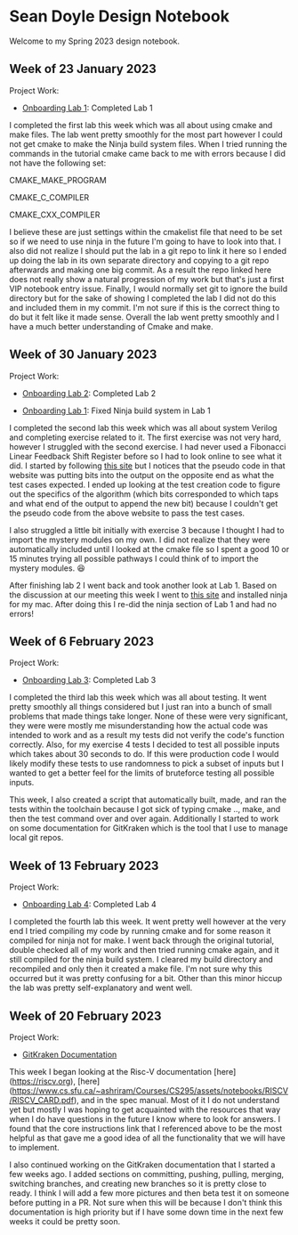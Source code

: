 # Sean Doyle Design Notebook

Welcome to my Spring 2023 design notebook.

## Week of 23 January 2023

Project Work:
* [Onboarding Lab 1](https://github.com/SPD3/Proc_Design_lab1): Completed Lab 1

I completed the first lab this week which was all about using cmake and make
files. The lab went pretty smoothly for the most part however I could not get
cmake to make the Ninja build system files. When I tried running the commands
in the tutorial cmake came back to me with errors because I did not have the
following set:

CMAKE_MAKE_PROGRAM

CMAKE_C_COMPILER

CMAKE_CXX_COMPILER

I believe these are just settings within the cmakelist file that need to be set
so if we need to use ninja in the future I'm going to have to look into that.
I also did not realize I should put the lab in a git repo to link it here so I
ended up doing the lab in its own separate directory and copying to a git repo
afterwards and making one big commit. As a result the repo linked here does not
really show a natural progression of my work but that's just a first VIP
notebook entry issue. Finally, I would normally set git to ignore the build
directory but for the sake of showing I completed the lab I did not do this and
included them in my commit. I'm not sure if this is the correct thing to do but
it felt like it made sense. Overall the lab went pretty smoothly and I have a
much better understanding of Cmake and make.

## Week of 30 January 2023

Project Work:
* [Onboarding Lab 2](https://github.com/SPD3/onboarding-lab-2): Completed Lab 2

* [Onboarding Lab 1](https://github.com/SPD3/Proc_Design_lab1): Fixed Ninja build system in Lab 1

I completed the second lab this week which was all about system Verilog and
completing exercise related to it. The first exercise was not very hard,
however I struggled with the second exercise. I had never used a Fibonacci
Linear Feedback Shift Register before so I had to look online to see what it did.
I started by following [this site](https://en.wikipedia.org/wiki/Linear-feedback_shift_register)
but I notices that the pseudo code in that website was putting bits into the
output on the opposite end as what the test cases expected. I ended up looking
at the test creation code to figure out the specifics of the algorithm (which
bits corresponded to which taps and what end of the output to append the new
bit) because I couldn't get the pseudo code from the above website to pass the
test cases.

I also struggled a little bit initially with exercise 3 because I thought I had
to import the mystery modules on my own. I did not realize that they were
automatically included until I looked at the cmake file so I spent a good 10 or
15 minutes trying all possible pathways I could think of to import the mystery
modules. :laughing:

After finishing lab 2 I went back and took another look at Lab 1. Based on the
discussion at our meeting this week I went to [this site](https://formulae.brew.sh/formula/ninja)
and installed ninja for my mac. After doing this I re-did the ninja section of
Lab 1 and had no errors!

## Week of 6 February 2023

Project Work:
* [Onboarding Lab 3](https://github.com/SPD3/onboarding-lab-3): Completed Lab 3

I completed the third lab this week which was all about testing. It went pretty
smoothly all things considered but I just ran into a bunch of small problems
that made things take longer. None of these were very significant, they were
were mostly me misunderstanding how the actual code was intended to work and as
a result my tests did not verify the code's function correctly. Also, for my
exercise 4 tests I decided to test all possible inputs which takes about 30
seconds to do. If this were production code I would likely modify these tests to
use randomness to pick a subset of inputs but I wanted to get a better feel for
the limits of bruteforce testing all possible inputs.

This week, I also created a script that automatically built, made, and ran the
tests within the toolchain because I got sick of typing cmake .., make, and
then the test command over and over again. Additionally I started to work on
some documentation for GitKraken which is the tool that I use to manage local
git repos.

## Week of 13 February 2023

Project Work:
* [Onboarding Lab 4](https://github.com/SPD3/onboarding-lab-4): Completed Lab 4

I completed the fourth lab this week. It went pretty well however at the very 
end I tried compiling my code by running cmake and for some reason it compiled 
for ninja not for make. I went back through the original tutorial, double checked 
all of my work and then tried running cmake again, and it still compiled for 
the ninja build system. I cleared my build directory and recompiled and only 
then it created a make file. I'm not sure why this occurred but it was pretty 
confusing for a bit. Other than this minor hiccup the lab was pretty 
self-explanatory and went well.


## Week of 20 February 2023

Project Work:
* [GitKraken Documentation](https://github.com/SPD3/nyu-processor-design.github.io/tree/GitKrakenDocumentation)

This week I began looking at the Risc-V documentation [here] (https://riscv.org), 
[here] (https://www.cs.sfu.ca/~ashriram/Courses/CS295/assets/notebooks/RISCV/RISCV_CARD.pdf),
and in the spec manual. Most of it I do not understand yet but mostly I was 
hoping to get acquainted with the resources that way when I do have questions in 
the future I know where to look for answers. I found that the core instructions 
link that I referenced above to be the most helpful as that gave me a good idea 
of all the functionality that we will have to implement.

I also continued working on the GitKraken documentation that I started a few 
weeks ago. I added sections on committing, pushing, pulling, merging, switching 
branches, and creating new branches so it is pretty close to ready. I think I 
will add a few more pictures and then beta test it on someone before putting in 
a PR. Not sure when this will be because I don't think this documentation is 
high priority but if I have some down time in the next few weeks it could be 
pretty soon.

